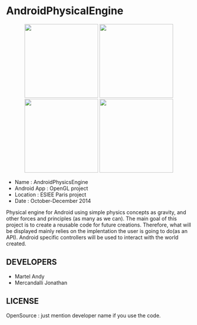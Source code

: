 AndroidPhysicalEngine
=====================

<p align="center">
	<img src="https://raw.github.com/Mercandj/AndroidPhysicsEngine/master/screenshot/Screenshot_2014-12-14-10-30-06.png" width="200" />
	<img src="https://raw.github.com/Mercandj/AndroidPhysicsEngine/master/screenshot/Screenshot_2014-12-14-10-32-25.png" width="200" />
	<img src="https://raw.github.com/Mercandj/AndroidPhysicsEngine/master/screenshot/Screenshot_2014-12-14-10-33-42.png" width="200" />
	<img src="https://raw.github.com/Mercandj/AndroidPhysicsEngine/master/screenshot/Screenshot_2014-12-14-10-34-32.png" width="200" />
</p>

* Name : AndroidPhysicsEngine
* Android App : OpenGL project
* Location : ESIEE Paris project
* Date : October-December 2014

Physical engine for Android using simple physics concepts as gravity, and other forces and principles (as many as we can).
The main goal of this project is to create a reusable code for future creations. Therefore, what will be displayed mainly relies on the implentation the user is going to do(as an API).
Android specific controllers will be used to interact with the world created.


## DEVELOPERS

* Martel Andy
* Mercandalli Jonathan


## LICENSE

OpenSource : just mention developer name if you use the code.